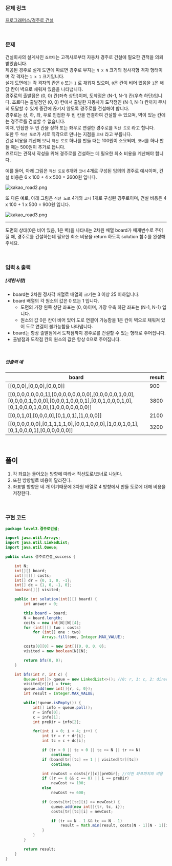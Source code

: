 ### 문제 링크

[프로그래머스/경주로 건설](https://school.programmers.co.kr/learn/courses/30/lessons/67259)

<br>

### 문제

건설회사의 설계사인 `죠르디`는 고객사로부터 자동차 경주로 건설에 필요한 견적을 의뢰받았습니다.  
제공된 경주로 설계 도면에 따르면 경주로 부지는 `N x N` 크기의 정사각형 격자 형태이며 각 격자는 `1 x 1` 크기입니다.  
설계 도면에는 각 격자의 칸은 `0` 또는 `1` 로 채워져 있으며, `0`은 칸이 비어 있음을 `1`은 해당 칸이 벽으로 채워져 있음을 나타냅니다.  
경주로의 출발점은 (0, 0) 칸(좌측 상단)이며, 도착점은 (N-1, N-1) 칸(우측 하단)입니다. 죠르디는 출발점인 (0, 0) 칸에서 출발한 자동차가 도착점인 (N-1, N-1) 칸까지 무사히 도달할 수 있게 중간에 끊기지 않도록 경주로를 건설해야 합니다.  
경주로는 상, 하, 좌, 우로 인접한 두 빈 칸을 연결하여 건설할 수 있으며, 벽이 있는 칸에는 경주로를 건설할 수 없습니다.  
이때, 인접한 두 빈 칸을 상하 또는 좌우로 연결한 경주로를 `직선 도로` 라고 합니다.  
또한 두 `직선 도로`가 서로 직각으로 만나는 지점을 `코너` 라고 부릅니다.  
건설 비용을 계산해 보니 `직선 도로` 하나를 만들 때는 100원이 소요되며, `코너`를 하나 만들 때는 500원이 추가로 듭니다.  
죠르디는 견적서 작성을 위해 경주로를 건설하는 데 필요한 최소 비용을 계산해야 합니다.

예를 들어, 아래 그림은 `직선 도로` 6개와 `코너` 4개로 구성된 임의의 경주로 예시이며, 건설 비용은 6 x 100 + 4 x 500 = 2600원 입니다.

![kakao_road2.png](https://grepp-programmers.s3.ap-northeast-2.amazonaws.com/files/production/0e0911e8-f88e-44fe-8bdc-6856a56df8e0/kakao_road2.png)

또 다른 예로, 아래 그림은 `직선 도로` 4개와 `코너` 1개로 구성된 경주로이며, 건설 비용은 4 x 100 + 1 x 500 = 900원 입니다.

![kakao_road3.png](https://grepp-programmers.s3.ap-northeast-2.amazonaws.com/files/production/3f5d9c5e-d7d9-4248-b111-140a0847e741/kakao_road3.png)

---

도면의 상태(0은 비어 있음, 1은 벽)을 나타내는 2차원 배열 board가 매개변수로 주어질 때, 경주로를 건설하는데 필요한 최소 비용을 return 하도록 solution 함수를 완성해주세요.

<br>

### 입력 & 출력

##### **[제한사항]**

- board는 2차원 정사각 배열로 배열의 크기는 3 이상 25 이하입니다.
- board 배열의 각 원소의 값은 0 또는 1 입니다.
    - 도면의 가장 왼쪽 상단 좌표는 (0, 0)이며, 가장 우측 하단 좌표는 (N-1, N-1) 입니다.
    - 원소의 값 0은 칸이 비어 있어 도로 연결이 가능함을 1은 칸이 벽으로 채워져 있어 도로 연결이 불가능함을 나타냅니다.
- board는 항상 출발점에서 도착점까지 경주로를 건설할 수 있는 형태로 주어집니다.
- 출발점과 도착점 칸의 원소의 값은 항상 0으로 주어집니다.

<br>

##### **입출력 예**

|board|result|
|---|---|
|[[0,0,0],[0,0,0],[0,0,0]]|900|
|[[0,0,0,0,0,0,0,1],[0,0,0,0,0,0,0,0],[0,0,0,0,0,1,0,0],[0,0,0,0,1,0,0,0],[0,0,0,1,0,0,0,1],[0,0,1,0,0,0,1,0],[0,1,0,0,0,1,0,0],[1,0,0,0,0,0,0,0]]|3800|
|[[0,0,1,0],[0,0,0,0],[0,1,0,1],[1,0,0,0]]|2100|
|[[0,0,0,0,0,0],[0,1,1,1,1,0],[0,0,1,0,0,0],[1,0,0,1,0,1],[0,1,0,0,0,1],[0,0,0,0,0,0]]|3200|

<br>

## 풀이

1. 각 좌표는 들어오는 방향에 따라서 직선도로/코너로 나뉜다.
2. 또한 방향별로 비용이 달라진다.
3. 좌표별 방향은 네 개 이기때문에 3차원 배열로 4 방향에서 만들 도로에 대해 비용을 저장한다.

<br>

### 구현 코드
```java
package level3.경주로건설;

import java.util.Arrays;
import java.util.LinkedList;
import java.util.Queue;

public class 경주로건설_success {

    int N;
    int[][] board;
    int[][][] costs;
    int[] dr = {0, 1, 0, -1};
    int[] dc = {1, 0, -1, 0};
    boolean[][] visited;

    public int solution(int[][] board) {
        int answer = 0;

        this.board = board;
        N = board.length;
        costs = new int[N][N][4];
        for (int[][] two : costs)
            for (int[] one : two)
                Arrays.fill(one, Integer.MAX_VALUE);

        costs[0][0] = new int[]{0, 0, 0, 0};
        visited = new boolean[N][N];

        return bfs(0, 0);
    }

    int bfs(int r, int c) {
        Queue<int[]> queue = new LinkedList<>(); //0: r, 1: c, 2: direction
        visited[r][c] = true;
        queue.add(new int[]{r, c, 0});
        int result = Integer.MAX_VALUE;

        while(!queue.isEmpty()) {
            int[] info = queue.poll();
            r = info[0];
            c = info[1];
            int preDir = info[2];

            for(int i = 0; i < 4; i++) {
                int tr = r + dr[i];
                int tc = c + dc[i];

                if (tr < 0 || tc < 0 || tc >= N || tr >= N)
                    continue;
                if (board[tr][tc] == 1 || visited[tr][tc])
                    continue;

                int newCost = costs[r][c][preDir]; //이전 좌표까지의 비용
                if ((r == 0 && c == 0) || i == preDir)
                    newCost += 100;
                else
                    newCost += 600;

                if (costs[tr][tc][i] >= newCost) {
                    queue.add(new int[]{tr, tc, i});
                    costs[tr][tc][i] = newCost;

                    if (tr == N - 1 && tc == N - 1)
                        result = Math.min(result, costs[N - 1][N - 1][i]);
                }
            }
        }

        return result;
    }
}
```